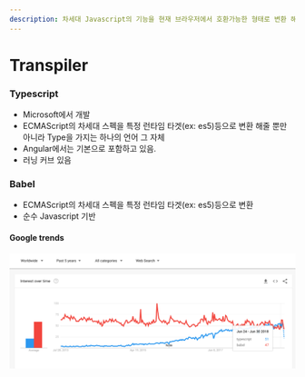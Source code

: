 ```yaml
---
description: 차세대 Javascript의 기능을 현재 브라우저에서 호환가능한 형태로 변환 해준다.
---
```


# Transpiler

### Typescript

* Microsoft에서 개발 
* ECMAScript의 차세대 스펙을 특정 런타임 타겟\(ex: es5\)등으로 변환 해줄 뿐만 아니라 Type을 가지는 하나의 언어 그 자체 
* Angular에서는 기본으로 포함하고 있음.
* 러닝 커브 있음 

### Babel

* ECMAScript의 차세대 스펙을 특정 런타임 타겟\(ex: es5\)등으로 변환 
* 순수 Javascript 기반 

#### Google trends

![](../.gitbook/assets/2018-07-25-5.08.06.png)


